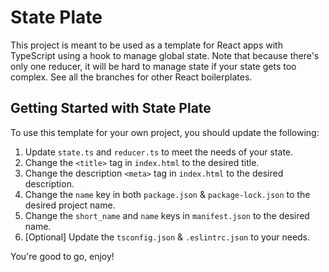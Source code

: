 # State Plate

This project is meant to be used as a template for React apps with TypeScript using a hook to manage global state. Note that because there's only one reducer, it will be hard to manage state if your state gets too complex. See all the branches for other React boilerplates.

## Getting Started with State Plate

To use this template for your own project, you should update the following:

1. Update `state.ts` and `reducer.ts` to meet the needs of your state. 
2. Change the `<title>` tag in `index.html` to the desired title.
3. Change the description `<meta>` tag in `index.html` to the desired description.
4. Change the `name` key in both `package.json` & `package-lock.json` to the desired project name.
5. Change the `short_name` and `name` keys in `manifest.json` to the desired name.
6. [Optional] Update the `tsconfig.json` & `.eslintrc.json` to your needs.

You're good to go, enjoy!
